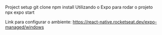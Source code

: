 Project setup
git clone
npm install
Utilizando o Expo para rodar o projeto
npx expo start

Link para configurar o ambiente: https://react-native.rocketseat.dev/expo-managed/windows
